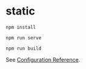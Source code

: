 # static

```
npm install
```

```
npm run serve
```

```
npm run build
```

See [Configuration Reference](https://cli.vuejs.org/config/).
